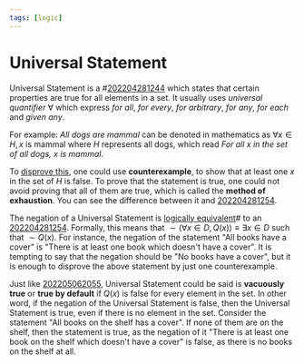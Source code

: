 ```yaml
---
tags: [logic]
---
```


# Universal Statement

Universal Statement is a #[202204281244](202204281244.md) which states that certain properties are true for all elements in a set. It usually uses *universal quantifier* $\forall$ which express *for all*, *for every*, *for arbitrary*, *for any*, *for each* and *given any*.

For example: *All dogs are mammal* can be denoted in mathematics as $\forall x \in H, x \text{ is mammal}$ where $H$ represents all dogs, which read *For all $x$ in the set of all dogs, $x$ is mammal*.

To [disprove this](202205062050.md), one could use **counterexample**, to show that at least one $x$ in the set of $H$ is false. To prove that the statement is true, one could not avoid proving that all of them are true, which is called the **method of exhaustion**. You can see the difference between it and [202204281254](202204281254.md).

The negation of a Universal Statement is [logically equivalent](202205061231.md)# to an [202204281254](202204281254.md). Formally, this means that $\sim (\forall x \in D, Q(x)) \equiv \exists x \in D \text{ such that } \sim Q(x)$. For instance, the negation of the statement "All books have a cover" is "There is at least one book which doesn't have a cover". It is tempting to say that the negation should be "No books have a cover", but it is enough to disprove the above statement by just one counterexample.

Just like [202205062055](202205062055.md), Universal Statement could be said is **vacuously true** or **true by default** if $Q(x)$ is false for every element in the set. In other word, if the negation of the Universal Statement is false, then the Universal Statement is true, even if there is no element in the set. Consider the statement "All books on the shelf has a cover". If none of them are on the shelf, then the statement is true, as the negation of it "There is at least one book on the shelf which doesn't have a cover" is false, as there is no books on the shelf at all.